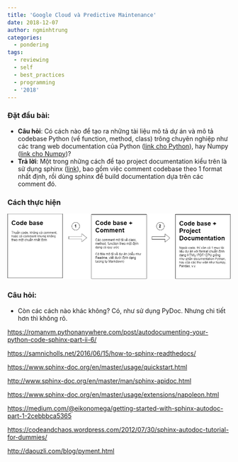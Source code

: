 ```yaml
---
title: 'Google Cloud và Predictive Maintenance'
date: 2018-12-07
author: ngminhtrung
categories:
  - pondering
tags:
  - reviewing
  - self
  - best_practices
  - programming
  - '2018'
---
```


### Đặt đầu bài: 

- **Câu hỏi**: Có cách nào để tạo ra những tài liệu mô tả dự án và mô tả codebase Python (về function, method, class) trông chuyên nghiệp như các trang web documentation của Python ([link cho Python](https://docs.python.org/3/)), hay Numpy ([link cho Numpy](https://docs.scipy.org/doc/))?
- **Trả lời**: Một trong những cách để tạo project documentation  kiểu trên là sử dụng sphinx ([link](http://www.sphinx-doc.org/en/master/)), bao gồm việc comment codebase theo 1 format nhất định, rồi dùng sphinx để build documentation dựa trên các comment đó. 

### Cách thực hiện


![Diagram](./Diagram.png)

### Câu hỏi:

- Còn các cách nào khác không? Có, như sử dụng PyDoc. Nhưng chi tiết hơn thì không rõ. 


https://romanvm.pythonanywhere.com/post/autodocumenting-your-python-code-sphinx-part-ii-6/

https://samnicholls.net/2016/06/15/how-to-sphinx-readthedocs/

https://www.sphinx-doc.org/en/master/usage/quickstart.html

http://www.sphinx-doc.org/en/master/man/sphinx-apidoc.html

https://www.sphinx-doc.org/en/master/usage/extensions/napoleon.html

https://medium.com/@eikonomega/getting-started-with-sphinx-autodoc-part-1-2cebbbca5365

https://codeandchaos.wordpress.com/2012/07/30/sphinx-autodoc-tutorial-for-dummies/

http://daouzli.com/blog/pyment.html

